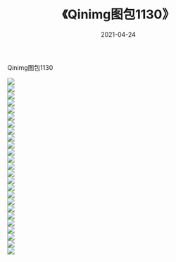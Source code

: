 ﻿---
layout: post
title:  《Qinimg图包1130》
date:   2021-04-24
img: http://imgx.orgx.ga/Qinimg图包/Qinimg图包1130/000.jpg
categories: [美女, 清纯, 唯美]
---

Qinimg图包1130

 ![](http://imgx.orgx.ga/Qinimg图包/Qinimg图包1130/001.jpg) <br>![](http://imgx.orgx.ga/Qinimg图包/Qinimg图包1130/002.jpg) <br>![](http://imgx.orgx.ga/Qinimg图包/Qinimg图包1130/003.jpg) <br>![](http://imgx.orgx.ga/Qinimg图包/Qinimg图包1130/004.jpg) <br>![](http://imgx.orgx.ga/Qinimg图包/Qinimg图包1130/005.jpg) <br>![](http://imgx.orgx.ga/Qinimg图包/Qinimg图包1130/006.jpg) <br>![](http://imgx.orgx.ga/Qinimg图包/Qinimg图包1130/007.jpg) <br>![](http://imgx.orgx.ga/Qinimg图包/Qinimg图包1130/008.jpg) <br>![](http://imgx.orgx.ga/Qinimg图包/Qinimg图包1130/009.jpg) <br>![](http://imgx.orgx.ga/Qinimg图包/Qinimg图包1130/010.jpg) <br>![](http://imgx.orgx.ga/Qinimg图包/Qinimg图包1130/011.jpg) <br>![](http://imgx.orgx.ga/Qinimg图包/Qinimg图包1130/012.jpg) <br>![](http://imgx.orgx.ga/Qinimg图包/Qinimg图包1130/013.jpg) <br>![](http://imgx.orgx.ga/Qinimg图包/Qinimg图包1130/014.jpg) <br>![](http://imgx.orgx.ga/Qinimg图包/Qinimg图包1130/015.jpg) <br>![](http://imgx.orgx.ga/Qinimg图包/Qinimg图包1130/016.jpg) <br>![](http://imgx.orgx.ga/Qinimg图包/Qinimg图包1130/017.jpg) <br>![](http://imgx.orgx.ga/Qinimg图包/Qinimg图包1130/018.jpg) <br>![](http://imgx.orgx.ga/Qinimg图包/Qinimg图包1130/019.jpg) <br>![](http://imgx.orgx.ga/Qinimg图包/Qinimg图包1130/020.jpg) <br>![](http://imgx.orgx.ga/Qinimg图包/Qinimg图包1130/021.jpg) <br>![](http://imgx.orgx.ga/Qinimg图包/Qinimg图包1130/022.jpg) <br>![](http://imgx.orgx.ga/Qinimg图包/Qinimg图包1130/023.jpg) <br>![](http://imgx.orgx.ga/Qinimg图包/Qinimg图包1130/024.jpg) <br>![](http://imgx.orgx.ga/Qinimg图包/Qinimg图包1130/025.jpg) <br>